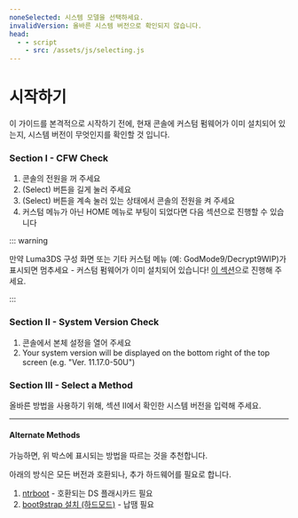 ```yaml
---
noneSelected: 시스템 모델을 선택하세요.
invalidVersion: 올바른 시스템 버전으로 확인되지 않습니다.
head:
  - - script
    - src: /assets/js/selecting.js
---
```


# 시작하기

이 가이드를 본격적으로 시작하기 전에, 현재 콘솔에 커스텀 펌웨어가 이미 설치되어 있는지, 시스템 버전이 무엇인지를 확인할 것 입니다.

### Section I - CFW Check

1. 콘솔의 전원을 꺼 주세요
2. (Select) 버튼을 길게 눌러 주세요
3. (Select) 버튼을 계속 눌러 있는 상태에서 콘솔의 전원을 켜 주세요
4. 커스텀 메뉴가 아닌 HOME 메뉴로 부팅이 되었다면 다음 섹션으로 진행할 수 있습니다

::: warning

만약 Luma3DS 구성 화면 또는 기타 커스텀 메뉴 (예: GodMode9/Decrypt9WIP)가 표시되면 멈추세요 - 커스텀 펌웨어가 이미 설치되어 있습니다! [이 섹션](checking-for-cfw#what-to-do-next)으로 진행해 주세요.

:::

### Section II - System Version Check

1. 콘솔에서 본체 설정을 열어 주세요
2. Your system version will be displayed on the bottom right of the top screen (e.g. "Ver. 11.17.0-50U")

### Section III - Select a Method

올바른 방법을 사용하기 위해, 섹션 II에서 확인한 시스템 버전을 입력해 주세요.

<!--@include: @/_internal/consoleVersionSelect.html -->

---

#### Alternate Methods

가능하면, 위 박스에 표시되는 방법을 따르는 것을 추천합니다.

아래의 방식은 모든 버전과 호환되나, 추가 하드웨어를 필요로 합니다.

1. [ntrboot](ntrboot) - 호환되는 DS 플래시카드 필요
2. [boot9strap 설치 (하드모드)](installing-boot9strap-\(hardmod\)) - 납땜 필요
